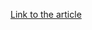 [Link to the article](https://www.microsoft.com/en-us/security/blog/2023/01/05/unraveling-the-techniques-of-mac-ransomware/)
